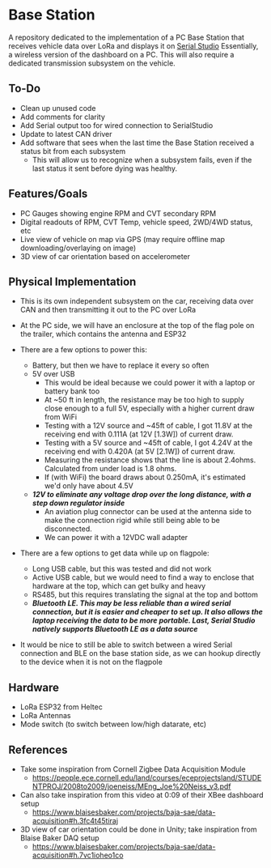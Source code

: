 # Base Station

A repository dedicated to the implementation of a PC Base Station that receives vehicle data over LoRa and displays it on [Serial Studio](https://serial-studio.github.io/)
Essentially, a wireless version of the dashboard on a PC. This will also require a dedicated transmission subsystem on the vehicle.


## To-Do

* Clean up unused code
* Add comments for clarity
* Add Serial output too for wired connection to SerialStudio
* Update to latest CAN driver
* Add software that sees when the last time the Base Station received a status bit from each subsystem
    * This will allow us to recognize when a subsystem fails, even if the last status it sent before dying was healthy.

## Features/Goals

* PC Gauges showing engine RPM and CVT secondary RPM
* Digital readouts of RPM, CVT Temp, vehicle speed, 2WD/4WD status, etc
* Live view of vehicle on map via GPS (may require offline map downloading/overlaying on image)
* 3D view of car orientation based on accelerometer

## Physical Implementation

 * This is its own independent subsystem on the car, receiving data over CAN and then transmitting it out to the PC over LoRa

 * At the PC side, we will have an enclosure at the top of the flag pole on the trailer, which contains the antenna and ESP32

 * There are a few options to power this:
    * Battery, but then we have to replace it every so often
    * 5V over USB
        * This would be ideal because we could power it with a laptop or battery bank too
        * At ~50 ft in length, the resistance may be too high to supply close enough to a full 5V, especially with a higher current draw from WiFi
        * Testing with a 12V source and ~45ft of cable, I got 11.8V at the receiving end with 0.111A (at 12V [1.3W]) of current draw.
        * Testing with a 5V source and ~45ft of cable, I got 4.24V at the receiving end with 0.420A (at 5V [2.1W]) of current draw.
        * Measuring the resistance shows that the line is about 2.4ohms. Calculated from under load is 1.8 ohms.
        * If (with WiFi) the board draws about 0.250mA, it's estimated we'd only have about 4.5V
    * <b><i>12V to eliminate any voltage drop over the long distance, with a step down regulator inside</i></b>
        * An aviation plug connector can be used at the antenna side to make the connection rigid while still being able to be disconnected.
        * We can power it with a 12VDC wall adapter

     
 * There are a few options to get data while up on flagpole:
     * Long USB cable, but this was tested and did not work
     * Active USB cable, but we would need to find a way to enclose that hardware at the top, which can get bulky and heavy
     * RS485, but this requires translating the signal at the top and bottom
     * <b><i>Bluetooth LE. This may be less reliable than a wired serial connection, but it is easier and cheaper to set up. It also allows the laptop receiving the data to be more portable. Last, Serial Studio natively supports Bluetooth LE as a data source</i></b>

* It would be nice to still be able to switch between a wired Serial connection and BLE on the base station side, as we can hookup directly to the device when it is not on the flagpole

## Hardware

* LoRa ESP32 from Heltec
* LoRa Antennas
* Mode switch (to switch between low/high datarate, etc)
 
 ## References
 * Take some inspiration from Cornell Zigbee Data Acquisition Module
   * https://people.ece.cornell.edu/land/courses/eceprojectsland/STUDENTPROJ/2008to2009/joeneiss/MEng_Joe%20Neiss_v3.pdf
 * Can also take inspiration from this video at 0:09 of their XBee dashboard setup
    * https://www.blaisesbaker.com/projects/baja-sae/data-acquisition#h.3fc4t45tiraj
 * 3D view of car orientation could be done in Unity; take inspiration from Blaise Baker DAQ setup
     * https://www.blaisesbaker.com/projects/baja-sae/data-acquisition#h.7vc1ioheo1co
